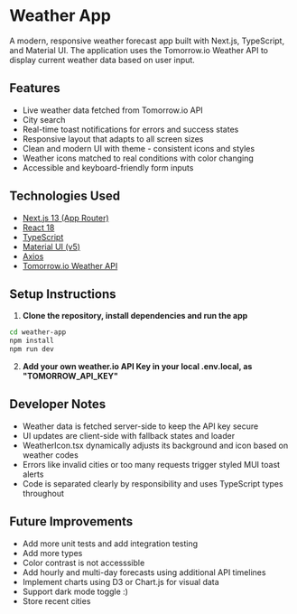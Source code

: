 # Weather App

A modern, responsive weather forecast app built with Next.js, TypeScript, and Material UI. The application uses the Tomorrow.io Weather API to display current weather data based on user input.

## Features

- Live weather data fetched from Tomorrow.io API  
- City search
- Real-time toast notifications for errors and success states  
- Responsive layout that adapts to all screen sizes  
- Clean and modern UI with theme - consistent icons and styles  
- Weather icons matched to real conditions with color changing  
- Accessible and keyboard-friendly form inputs

## Technologies Used

- [Next.js 13 (App Router)](https://nextjs.org/)
- [React 18](https://reactjs.org/)
- [TypeScript](https://www.typescriptlang.org/)
- [Material UI (v5)](https://mui.com/)
- [Axios](https://axios-http.com/)
- [Tomorrow.io Weather API](https://www.tomorrow.io/)

## Setup Instructions

1. **Clone the repository, install dependencies and run the app**

```bash
cd weather-app
npm install
npm run dev
```

2. **Add your own weather.io API Key in your local .env.local, as "TOMORROW_API_KEY"**

## Developer Notes
- Weather data is fetched server-side to keep the API key secure
- UI updates are client-side with fallback states and loader
- WeatherIcon.tsx dynamically adjusts its background and icon based on weather codes
- Errors like invalid cities or too many requests trigger styled MUI toast alerts
- Code is separated clearly by responsibility and uses TypeScript types throughout

## Future Improvements
- Add more unit tests and add integration testing
- Add more types 
- Color contrast is not accesssible
- Add hourly and multi-day forecasts using additional API timelines
- Implement charts using D3 or Chart.js for visual data
- Support dark mode toggle :)
- Store recent cities
